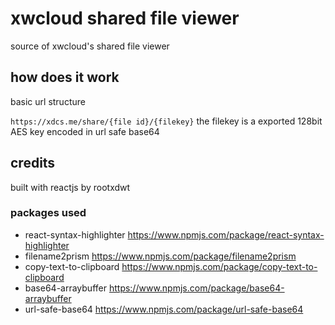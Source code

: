# xwcloud shared file viewer

source of xwcloud's shared file viewer

## how does it work

basic url structure

`https://xdcs.me/share/{file id}/{filekey}`
the filekey is a exported 128bit AES key encoded in url safe base64

## credits
built with reactjs by rootxdwt
 ### packages used
 - react-syntax-highlighter https://www.npmjs.com/package/react-syntax-highlighter
 - filename2prism https://www.npmjs.com/package/filename2prism
 - copy-text-to-clipboard https://www.npmjs.com/package/copy-text-to-clipboard
 - base64-arraybuffer https://www.npmjs.com/package/base64-arraybuffer
 - url-safe-base64 https://www.npmjs.com/package/url-safe-base64
